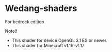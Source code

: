 # Wedang-shaders
For bedrock edition

Note!!
- This shader for device OpenGL 3.1 ES or newer.
- This shader for Minecraft v1.16-v1.17
